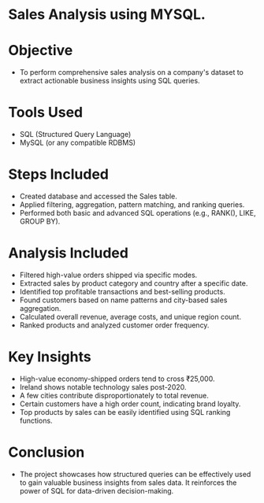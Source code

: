 # Sales Analysis using MYSQL.
# Objective
- To perform comprehensive sales analysis on a company's dataset to extract actionable business insights using SQL queries.
# Tools Used
- SQL (Structured Query Language)
- MySQL (or any compatible RDBMS)
# Steps Included
- Created database and accessed the Sales table.
- Applied filtering, aggregation, pattern matching, and ranking queries.
- Performed both basic and advanced SQL operations (e.g., RANK(), LIKE, GROUP BY).
# Analysis Included
- Filtered high-value orders shipped via specific modes.
- Extracted sales by product category and country after a specific date.
- Identified top profitable transactions and best-selling products.
- Found customers based on name patterns and city-based sales aggregation.
- Calculated overall revenue, average costs, and unique region count.
- Ranked products and analyzed customer order frequency.
# Key Insights
- High-value economy-shipped orders tend to cross ₹25,000.
- Ireland shows notable technology sales post-2020.
- A few cities contribute disproportionately to total revenue.
- Certain customers have a high order count, indicating brand loyalty.
- Top products by sales can be easily identified using SQL ranking functions.
# Conclusion
- The project showcases how structured queries can be effectively used to gain valuable business insights from sales data. It reinforces the power of SQL for data-driven decision-making.

